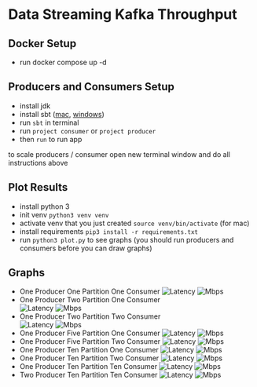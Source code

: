 # Data Streaming Kafka Throughput

## Docker Setup
- run docker compose up -d

## Producers and Consumers Setup
- install jdk
- install sbt ([mac](https://www.scala-sbt.org/1.x/docs/Installing-sbt-on-Mac.html), [windows](https://www.scala-sbt.org/1.x/docs/Installing-sbt-on-Windows.html))
- run ```sbt``` in terminal 
- run ```project consumer``` or ```project producer```
- then ```run``` to run app

to scale producers / consumer open new terminal window and do all instructions above

## Plot Results
- install python 3
- init venv ```python3 venv venv```
- activate venv that you just created ```source venv/bin/activate``` (for mac)
- install requirements ```pip3 install -r requirements.txt```
- run ```python3 plot.py``` to see graphs (you should run producers and consumers before you can draw graphs)


## Graphs
 - One Producer One Partition One Consumer
   ![Latency](https://raw.githubusercontent.com/flur/data-streaming_kafka_throughput/main/graphs/1pr%201p%201c/Figure_1.png)
   ![Mbps](https://raw.githubusercontent.com/flur/data-streaming_kafka_throughput/main/graphs/1pr%201p%201c/Figure_2.png)
 - One Producer Two Partition One Consumer  
   ![Latency](https://raw.githubusercontent.com/flur/data-streaming_kafka_throughput/main/graphs/1pr%202p%201c/Figure_1.png)
   ![Mbps](https://raw.githubusercontent.com/flur/data-streaming_kafka_throughput/main/graphs/1pr%202p%201c/Figure_2.png)
 - One Producer Two Partition Two Consumer  
  ![Latency](https://raw.githubusercontent.com/flur/data-streaming_kafka_throughput/main/graphs/1pr%202p%202c/Figure_1.png)
  ![Mbps](https://raw.githubusercontent.com/flur/data-streaming_kafka_throughput/main/graphs/1pr%202p%202c/Figure_2.png)
 - One Producer Five Partition One Consumer
   ![Latency](https://raw.githubusercontent.com/flur/data-streaming_kafka_throughput/main/graphs/1pr%205p%201c/Figure_1.png)
   ![Mbps](https://raw.githubusercontent.com/flur/data-streaming_kafka_throughput/main/graphs/1pr%205p%201c/Figure_2.png)
- One Producer Five Partition Two Consumer
  ![Latency](https://raw.githubusercontent.com/flur/data-streaming_kafka_throughput/main/graphs/1pr%205p%202c/Figure_1.png)
  ![Mbps](https://raw.githubusercontent.com/flur/data-streaming_kafka_throughput/main/graphs/1pr%205p%202c/Figure_2.png)
- One Producer Ten Partition One Consumer
  ![Latency](https://raw.githubusercontent.com/flur/data-streaming_kafka_throughput/main/graphs/1pr%2010p%201c/Figure_1.png)
  ![Mbps](https://raw.githubusercontent.com/flur/data-streaming_kafka_throughput/main/graphs/1pr%2010p%201c/Figure_2.png)
- One Producer Ten Partition Two Consumer
  ![Latency](https://raw.githubusercontent.com/flur/data-streaming_kafka_throughput/main/graphs/1pr%2010p%202c/Figure_1.png)
  ![Mbps](https://raw.githubusercontent.com/flur/data-streaming_kafka_throughput/main/graphs/1pr%2010p%202c/Figure_2.png)
- One Producer Ten Partition Ten Consumer
  ![Latency](https://raw.githubusercontent.com/flur/data-streaming_kafka_throughput/main/graphs/1pr%2010p%2010c/Figure_1.png)
  ![Mbps](https://raw.githubusercontent.com/flur/data-streaming_kafka_throughput/main/graphs/1pr%2010p%2010c/Figure_2.png)
- Two Producer Ten Partition Ten Consumer
  ![Latency](https://raw.githubusercontent.com/flur/data-streaming_kafka_throughput/main/graphs/2pr%2010p%2010c/Figure_1.png)
  ![Mbps](https://raw.githubusercontent.com/flur/data-streaming_kafka_throughput/main/graphs/2pr%2010p%2010c/Figure_2.png)
